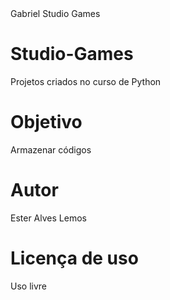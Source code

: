 <html>
    <head> Gabriel </head>
    <body> Studio Games</body>
  
# Studio-Games

Projetos criados no curso de Python

# Objetivo
Armazenar códigos

# Autor
Ester Alves Lemos

# Licença de uso
Uso livre


</html>
